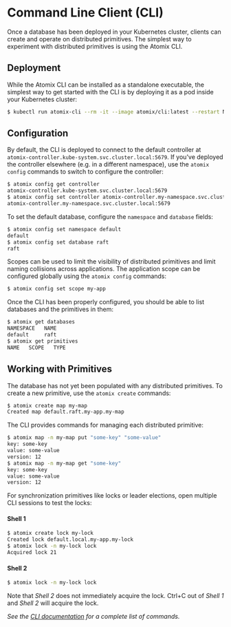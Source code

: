 # Command Line Client (CLI)

Once a database has been deployed in your Kubernetes cluster, clients can create and operate
on distributed primitives. The simplest way to experiment with distributed primitives is using
the Atomix CLI.

## Deployment

While the Atomix CLI can be installed as a standalone executable, the simplest way to get
started with the CLI is by deploying it as a pod inside your Kubernetes cluster:

```bash
$ kubectl run atomix-cli --rm -it --image atomix/cli:latest --restart Never
```

## Configuration

By default, the CLI is deployed to connect to the default controller at
`atomix-controller.kube-system.svc.cluster.local:5679`. If you've deployed the controller
elsewhere (e.g. in a different namespace), use the `atomix config` commands to switch to
configure the controller:

```bash
$ atomix config get controller
atomix-controller.kube-system.svc.cluster.local:5679
$ atomix config set controller atomix-controller.my-namespace.svc.cluster.local:5679
atomix-controller.my-namespace.svc.cluster.local:5679
```

To set the default database, configure the `namespace` and `database` fields:

```bash
$ atomix config set namespace default
default
$ atomix config set database raft
raft
```

Scopes can be used to limit the visibility of distributed primitives and limit naming
collisions across applications. The application scope can be configured globally using
the `atomix config` commands:

```bash
$ atomix config set scope my-app
```

Once the CLI has been properly configured, you should be able to list databases and
the primitives in them:

```bash
$ atomix get databases
NAMESPACE   NAME
default     raft
$ atomix get primitives
NAME   SCOPE   TYPE
```

## Working with Primitives

The database has not yet been populated with any distributed primitives. To create a
new primitive, use the `atomix create` commands:

```bash
$ atomix create map my-map
Created map default.raft.my-app.my-map
```

The CLI provides commands for managing each distributed primitive:

```bash
$ atomix map -n my-map put "some-key" "some-value"
key: some-key
value: some-value
version: 12
$ atomix map -n my-map get "some-key"
key: some-key
value: some-value
version: 12
```

For synchronization primitives like locks or leader elections, open multiple CLI
sessions to test the locks:

#### Shell 1
```bash
$ atomix create lock my-lock
Created lock default.local.my-app.my-lock
$ atomix lock -n my-lock lock
Acquired lock 21
```

#### Shell 2
```bash
$ atomix lock -n my-lock lock
```

Note that _Shell 2_ does not immediately acquire the lock. Ctrl+C out of _Shell 1_
and _Shell 2_ will acquire the lock.

_See the  [CLI documentation](/cli/atomix) for a complete list of commands._
